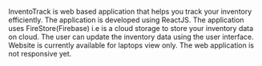 InventoTrack is web based application that helps you track your inventory efficiently. The application is developed using ReactJS. The application uses FireStore(Firebase) i.e is a cloud storage to store your inventory data on cloud. The user can update the inventory data using the user interface.
Website is currently available for laptops view only. The web application is not responsive yet.
